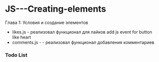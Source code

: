 # JS---Creating-elements
Глава 1: Условия и создание элементов

- likes.js - реализовал функционал для лайков add js event for button like heart
- comments.js - - реализовал функционал добавления комментариев

### Todo List
